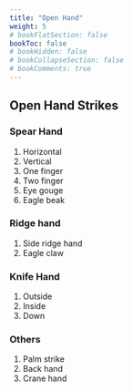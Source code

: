 ```yaml
---
title: "Open Hand"
weight: 5
# bookFlatSection: false
bookToc: false
# bookHidden: false
# bookCollapseSection: false
# bookComments: true
---
```

## Open Hand Strikes
### Spear Hand
1. Horizontal
2. Vertical
3. One finger
4. Two finger
5. Eye gouge
6. Eagle beak
### Ridge hand
1. Side ridge hand
2. Eagle claw
### Knife Hand
1. Outside 
2. Inside
3. Down
### Others
1. Palm strike
2. Back hand
3. Crane hand

